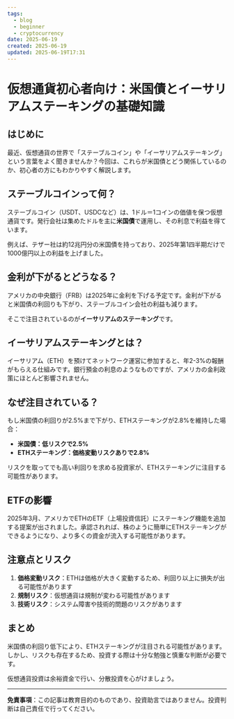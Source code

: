 ```yaml
---
tags:
  - blog
  - beginner
  - cryptocurrency
date: 2025-06-19
created: 2025-06-19
updated: 2025-06-19T17:31
---
```


# 仮想通貨初心者向け：米国債とイーサリアムステーキングの基礎知識

## はじめに

最近、仮想通貨の世界で「ステーブルコイン」や「イーサリアムステーキング」という言葉をよく聞きませんか？今回は、これらが米国債とどう関係しているのか、初心者の方にもわかりやすく解説します。

## ステーブルコインって何？

ステーブルコイン（USDT、USDCなど）は、1ドル＝1コインの価値を保つ仮想通貨です。発行会社は集めたドルを主に**米国債**で運用し、その利息で利益を得ています。

例えば、テザー社は約12兆円分の米国債を持っており、2025年第1四半期だけで1000億円以上の利益を上げました。

## 金利が下がるとどうなる？

アメリカの中央銀行（FRB）は2025年に金利を下げる予定です。金利が下がると米国債の利回りも下がり、ステーブルコイン会社の利益も減ります。

そこで注目されているのが**イーサリアムのステーキング**です。

## イーサリアムステーキングとは？

イーサリアム（ETH）を預けてネットワーク運営に参加すると、年2-3%の報酬がもらえる仕組みです。銀行預金の利息のようなものですが、アメリカの金利政策にほとんど影響されません。

## なぜ注目されている？

もし米国債の利回りが2.5%まで下がり、ETHステーキングが2.8%を維持した場合：

- **米国債：低リスクで2.5%**
- **ETHステーキング：価格変動リスクありで2.8%**

リスクを取ってでも高い利回りを求める投資家が、ETHステーキングに注目する可能性があります。

## ETFの影響

2025年3月、アメリカでETHのETF（上場投資信託）にステーキング機能を追加する提案が出されました。承認されれば、株のように簡単にETHステーキングができるようになり、より多くの資金が流入する可能性があります。

## 注意点とリスク

1. **価格変動リスク**：ETHは価格が大きく変動するため、利回り以上に損失が出る可能性があります
2. **規制リスク**：仮想通貨は規制が変わる可能性があります
3. **技術リスク**：システム障害や技術的問題のリスクがあります

## まとめ

米国債の利回り低下により、ETHステーキングが注目される可能性があります。しかし、リスクも存在するため、投資する際は十分な勉強と慎重な判断が必要です。

仮想通貨投資は余裕資金で行い、分散投資を心がけましょう。

---

**免責事項**：この記事は教育目的のものであり、投資助言ではありません。投資判断は自己責任で行ってください。